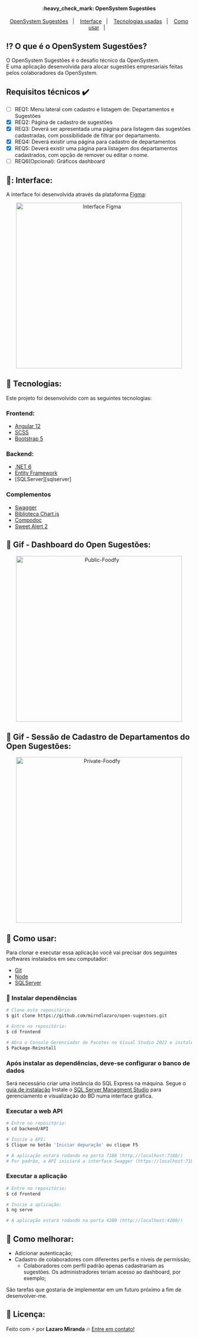 <h4 align="center"> 
	:heavy_check_mark: OpenSystem Sugestões
</h4>

<p align="center">
  <a href="#interrobang">OpenSystem Sugestões</a>&nbsp;&nbsp;&nbsp;|&nbsp;&nbsp;&nbsp;
  <a href="#confetti_ball-interface">Interface</a>&nbsp;&nbsp;&nbsp;|&nbsp;&nbsp;&nbsp;
  <a href="#rocket-tecnologias">Tecnologias usadas</a>&nbsp;&nbsp;&nbsp;|&nbsp;&nbsp;&nbsp;
  <a href="#interrobang-como-usar">Como usar</a>&nbsp;&nbsp;&nbsp;|&nbsp;&nbsp;&nbsp;
</p>


## :interrobang: O que é o OpenSystem Sugestões?

O OpenSystem Sugestões é o desafio técnico da OpenSystem.
<br>
É uma aplicação desenvolvida para alocar sugestões empresariais feitas pelos colaboradores da OpenSystem.

## Requisitos técnicos :heavy_check_mark:
- [ ] REQ1: Menu lateral com cadastro e listagem de: Departamentos e Sugestões
- [x] REQ2: Página de cadastro de sugestões
- [x] REQ3: Deverá ser apresentada uma página para listagem das sugestões cadastradas, com possibilidade de filtrar por departamento.
- [x] REQ4: Deverá existir uma página para cadastro de departamentos
- [x] REQ5: Deverá existir uma página para listagem dos departamentos cadastrados, com opção de remover ou editar o nome.
- [ ] REQ6(Opcional): Gráficos dashboard

## 🎊: Interface:

A interface foi desenvolvida através da plataforma [Figma][figma]:

<div align="center">
  <img src="" alt="Interface Figma" height="450px">
</div>

## :rocket: Tecnologias:

Este projeto foi desenvolvido com as seguintes tecnologias:

### Frontend:
- [Angular 12][angular]
- [SCSS][scss]
- [Bootstrap 5][bootstrap]

### Backend:
- [.NET 6][net6]
- [Entity Framework][ef]
- [SQLServer][sqlserver]

### Complementos
- [Swagger][swagger]
- [Biblioteca Chart.js][chartjs]
- [Compodoc][compodoc]
- [Sweet Alert 2][swal2]

## :fork_and_knife: Gif - Dashboard do Open Sugestões: 
<div align="center">
  <img src="" alt="Public-Foodfy" height="450px">
</div>

## :fork_and_knife: Gif - Sessão de Cadastro de Departamentos do Open Sugestões: 
<div align="center">
  <img src="" alt="Private-Foodfy" height="450px">
</div>


## :construction_worker: Como usar:

Para clonar e executar essa aplicação você vai precisar dos seguintes softwares instalados em seu computador: 
- [Git][git]
- [Node][nodejs]
- [SQLServer][sqlmangmnt]

### :electric_plug: Instalar dependências

```bash
# Clone este repositório:
$ git clone https://github.com/mirndlazaro/open-sugestoes.git

# Entre no repositório:
$ cd frontend

# Abra o Console Gerenciador de Pacotes no Visual Studio 2022 e instale as dependências:
$ Package-Reinstall
```

### Após instalar as dependências, deve-se configurar o banco de dados

Será necessário criar uma instância do SQL Express na máquina. Segue o [guia de instalação][sqlexpress]
Instale o [SQL Server Managment Studio][sqlmangmnt] para gerenciamento e visualização do BD numa interface gráfica. <br>

### Executar a web API

```bash
# Entre no repositório:
$ cd backend/API

# Inicie a API:
$ Clique no botão 'Iniciar depuração' ou clique F5

# A aplicação estará rodando na porta 7188 (http://localhost:7188/)
# Por padrão, a API iniciará a interface Swagger (https://localhost:7188/swagger/index.html), mas é possível acessar os endpoints da aplicação através de (https://localhost:7188/api)
```

### Executar a aplicação

```bash
# Entre no repositório:
$ cd frontend

# Inicie a aplicação:
$ ng serve

# A aplicação estará rodando na porta 4200 (http://localhost:4200/)
```

## :confetti_ball: Como melhorar:

-  Adicionar autenticação;
-  Cadastro de colaboradores com diferentes perfis e níveis de permissão;
	-  Colaboradores com perfil padrão apenas cadastrariam as sugestões. Os administradores teriam acesso ao dashboard, por exemplo;

São tarefas que gostaria de implementar em um futuro próximo a fim de desenvolver-me.

## :key: Licença:

Feito com :zap: por **Lazaro Miranda** :fire: [Entre em contato!][linkedin]

[html]: https://developer.mozilla.org/pt-BR/docs/Web/HTML
[css]: https://developer.mozilla.org/pt-BR/docs/Web/CSS
[figma]: https://www.figma.com/file/BOZLsBc45Rla1iW726NLlI/Open-Sugest%C3%B5es?node-id=0%3A1
[angular]: https://v12.angular.io/start
[scss]: https://sass-lang.com/
[ef]: https://docs.microsoft.com/pt-br/ef/
[net6]: https://dotnet.microsoft.com/en-us/download/dotnet/6.0
[swagger]: https://swagger.io/
[chartjs]: https://www.chartjs.org/
[compodoc]: https://compodoc.app/
[bootstrap]: https://getbootstrap.com/docs/5.0/getting-started/introduction/
[sqlexpress]: https://docs.microsoft.com/pt-br/sql/database-engine/install-windows/install-sql-server?view=sql-server-ver15
[sqlmangmnt]: https://docs.microsoft.com/pt-br/sql/ssms/download-sql-server-management-studio-ssms?view=sql-server-ver15
[nodejs]: https://nodejs.org/en/
[swal2]: https://sweetalert2.github.io/
[git]: https://git-scm.com
[license]: https://github.com/i-ramoss/Foodfy/blob/master/LICENSE
[linkedin]: https://www.linkedin.com/in/mirandaalazaro/
